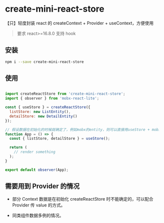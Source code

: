 # create-mini-react-store

【只】轻度封装 react 的 createContext + Provider + useContext，方便使用

> 要求 react>=16.8.0 支持 hook

## 安装

```bash
npm i --save create-mini-react-store
```

## 使用

```jsx

import createReactStore from 'create-mini-react-store';
import { observer } from 'mobx-react-lite';

const { useStore } = createReactStore({
  listStore: new ListEntity(),
  detailStore: new DetailEntity()
});

// 假设数据在初始化的时候就确定了，例如mobx的entity，则可以直接用useStore + mobx-react-lite作配合渲染
function App = () => {
  const { listStore, detailStore } = useStore();

  return (
    // render something
  );
}

export default observer(App);


```

## 需要用到 Provider 的情况

- 部分 Context 数据是在初始化 createReactStore 时不能确定的，可以配合 Provider 传 value 的方式。

- 同类组件数据多例的情况。

